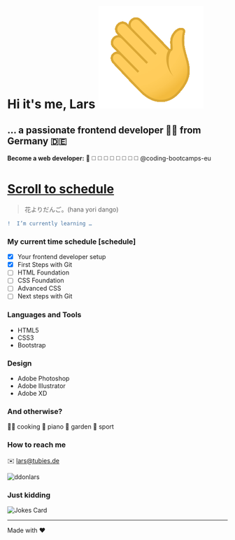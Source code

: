 # Hi it's me, Lars ![hello](wavehand.gif)
## … a passionate frontend developer :man_technologist: from Germany :de:

**Become a web developer:** :white_square_button: :white_medium_square: :white_medium_square: :white_medium_square: :white_medium_square: :white_medium_square: :white_medium_square: :white_medium_square: :white_medium_square:
@coding-bootcamps-eu

# [Scroll to schedule](#schedule)

> 花よりだんご。(hana yori dango)


```diff
!  I’m currently learning …
```
### My current time schedule [schedule]

- [x] Your frontend developer setup
- [x] First Steps with Git
- [ ] HTML Foundation
- [ ] CSS Foundation
- [ ] Advanced CSS
- [ ] Next steps with Git

### Languages and Tools
- HTML5
- CSS3
- Bootstrap

### Design
- Adobe Photoshop
- Adobe Illustrator
- Adobe XD

### And otherwise?
 
:man_cook: cooking
:musical_keyboard: piano
:seedling: garden
:badminton: sport

### How to reach me
:envelope: lars@tubies.de

<img src="https://komarev.com/ghpvc/?username=ddonlars&label=Profile%20views&color=0e75b6&style=flat" alt="ddonlars" />

### Just kidding

![Jokes Card](https://readme-jokes.vercel.app/api?hideBorder&theme=vue) 


---

Made with :hearts:
